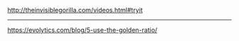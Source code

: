 http://theinvisiblegorilla.com/videos.html#tryit

---
https://evolytics.com/blog/5-use-the-golden-ratio/
